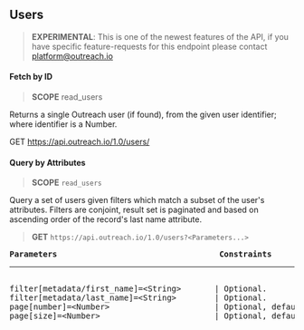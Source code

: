 Users
-----

> **EXPERIMENTAL**: This is one of the newest features of the API, if you have specific feature-requests for this endpoint please contact platform@outreach.io

#### Fetch by ID

> **SCOPE** read_users

Returns a single Outreach user (if found), from the given user identifier; where identifier is a Number.

GET https://api.outreach.io/1.0/users/<Identifier>

#### Query by Attributes

> **SCOPE** `read_users`

Query a set of users given filters which match a subset of the user's attributes.  Filters are conjoint, result set is paginated and based on ascending order of the record's last name attribute.

> **GET** `https://api.outreach.io/1.0/users?<Parameters...>`

<pre>
<b>Parameters</b>                                  <b>Constraints</b>
<hr/>
filter[metadata/first_name]=&lt;String&gt;       | Optional.
filter[metadata/last_name]=&lt;String&gt;        | Optional.
page[number]=&lt;Number&gt;                      | Optional, default: 1.
page[size]=&lt;Number&gt;                        | Optional, default: 50, maximum: 50.
</pre>

